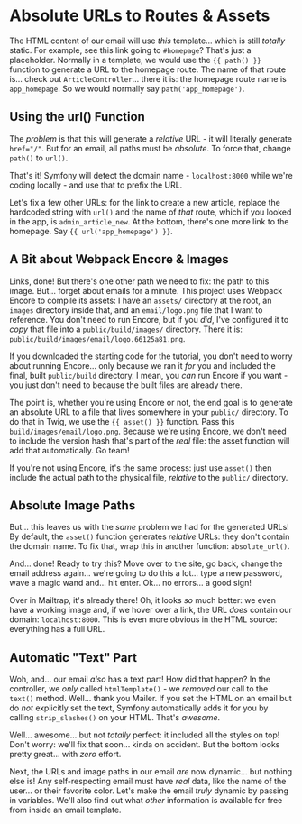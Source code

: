 # Absolute URLs to Routes & Assets

The HTML content of our email will use *this* template... which is still *totally*
static. For example, see this link going to `#homepage`? That's just a placeholder.
Normally in a template, we would use the `{{ path() }}` function to generate a URL
to the homepage route. The name of that route is... check out `ArticleController`...
there it is: the homepage route name is `app_homepage`. So we would normally
say `path('app_homepage')`.

## Using the url() Function

The *problem* is that this will generate a *relative* URL - it will literally
generate `href="/"`. But for an email, all paths must be *absolute*. To force
that, change `path()` to `url()`.

That's it! Symfony will detect the domain name - `localhost:8000` while we're
coding locally - and use that to prefix the URL.

Let's fix a few other URLs: for the link to create a new article, replace the
hardcoded string with `url()` and the name of *that* route, which if you looked
in the app, is `admin_article_new`. At the bottom, there's one more link to the
homepage. Say  `{{ url('app_homepage') }}`.

## A Bit about Webpack Encore & Images

Links, done! But there's one other path we need to fix: the path to this image.
But... forget about emails for a minute. This project uses Webpack Encore to compile
its assets: I have an `assets/` directory at the root, an `images` directory inside
that, and an `email/logo.png` file that I want to reference. You don't need to run
Encore, but if you *did*, I've configured it to *copy* that file into a
`public/build/images/` directory. There it is:
`public/build/images/email/logo.66125a81.png`.

If you downloaded the starting code for the tutorial, you don't need to worry about
running Encore... only because we ran it *for* you and included the final, built
`public/build` directory. I mean, you *can* run Encore if you want - you just
don't need to because the built files are already there.

The point is, whether you're using Encore or not, the end goal is to generate
an absolute URL to a file that lives somewhere in your `public/` directory.
To do that in Twig, we use the `{{ asset() }}` function. Pass this
`build/images/email/logo.png`. Because we're using Encore, we don't need to include
the version hash that's part of the *real* file: the asset function will add that
automatically. Go team!

If you're not using Encore, it's the same process: just use `asset()` then include
the actual path to the physical file, *relative* to the `public/` directory.

## Absolute Image Paths

But... this leaves us with the *same* problem we had for the generated URLs!
By default, the `asset()` function generates *relative* URLs: they don't contain
the domain name. To fix that, wrap this in another function: `absolute_url()`.

And... done! Ready to try this? Move over to the site, go back, change the email
address again... we're going to do this a lot... type a new password, wave a magic
wand and... hit enter. Ok... no errors... a good sign!

Over in Mailtrap, it's already there! Oh, it looks *so* much better: we even have
a working image and, if we hover over a link, the URL *does* contain our domain:
`localhost:8000`. This is even more obvious in the HTML source: everything has
a full URL.

## Automatic "Text" Part

Woh, and... our email *also* has a text part! How did that happen? In the controller,
we *only* called `htmlTemplate()` - we *removed* our call to the `text()` method.
Well... thank you Mailer. If you set the HTML on an email but do *not* explicitly
set the text, Symfony automatically adds it for you by calling `strip_slashes()`
on your HTML. That's *awesome*.

Well... awesome... but not *totally* perfect: it included all the styles on top!
Don't worry: we'll fix that soon... kinda on accident. But the bottom looks pretty
great... with *zero* effort.

Next, the URLs and image paths in our email *are* now dynamic... but nothing else
is! Any self-respecting email must have *real* data, like the name of the user...
or their favorite color. Let's make the email *truly* dynamic by passing in variables.
We'll also find out what *other* information is available for free from inside
an email template.
